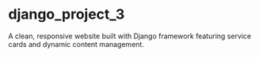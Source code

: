 # django_project_3
A clean, responsive website built with Django framework featuring service cards and dynamic content management.
